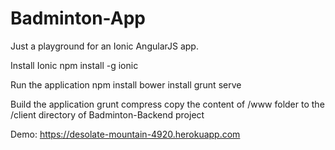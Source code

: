 # Badminton-App
Just a playground for an Ionic AngularJS app.

Install Ionic
npm install -g ionic

Run the application
npm install
bower install
grunt serve

Build the application
grunt compress
copy the content of /www folder to the /client directory of Badminton-Backend project

Demo:
https://desolate-mountain-4920.herokuapp.com


